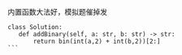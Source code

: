  内置函数大法好，模拟题催掉发
 ````
 class Solution:
    def addBinary(self, a: str, b: str) -> str:
        return bin(int(a,2) + int(b,2))[2:]
 ```
